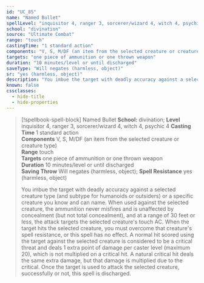 ```yaml
---
id: "UC_85"
name: "Named Bullet"
spellLevel: "inquisitor 4, ranger 3, sorcerer/wizard 4, witch 4, psychic 4"
school: "divination"
source: "Ultimate Combat"
range: "touch"
castingTime: "1 standard action"
components: "V, S, M/DF (an item from the selected creature or creature type)"
targets: "one piece of ammunition or one thrown weapon"
duration: "10 minutes/level or until discharged"
saveType: "Will negates (harmless, object)"
sr: "yes (harmless, object)"
description: "You imbue the target with deadly accuracy against a selected creature type (and subtype for humanoids or outsiders) or a specific creature you know and can name. When used against the selected creature, the ammunition never misfires and is unaffected by concealment (but not total concealment), and at a range of 30 feet or less, the attack targets the selected creature's touch AC. When the target hits the selected creature, you must overcome that creature's spell resistance, or this spell has no effect. A normal hit scored using the target against the selected creature is considered to be a critical threat and deals 1 extra point of damage per caster level (maximum 20), which is not multiplied on a critical hit. A natural critical hit deals the same extra damage, but that damage is multiplied due to the critical.  Once the target is used to attack the selected creature, successfully or not, this spell is discharged."
known: false
cssclasses:
  - hide-title
  - hide-properties
---
```


> [!spellbook-spell-block] Named Bullet
> **School:** divination; **Level** inquisitor 4, ranger 3, sorcerer/wizard 4, witch 4, psychic 4
> **Casting Time** 1 standard action  
> **Components** V, S, M/DF (an item from the selected creature or creature type)  
> **Range** touch  
> **Targets** one piece of ammunition or one thrown weapon  
> **Duration** 10 minutes/level or until discharged  
> **Saving Throw** Will negates (harmless, object); **Spell Resistance** yes (harmless, object)
> 
> You imbue the target with deadly accuracy against a selected creature type (and subtype for humanoids or outsiders) or a specific creature you know and can name. When used against the selected creature, the ammunition never misfires and is unaffected by concealment (but not total concealment), and at a range of 30 feet or less, the attack targets the selected creature's touch AC. When the target hits the selected creature, you must overcome that creature's spell resistance, or this spell has no effect. A normal hit scored using the target against the selected creature is considered to be a critical threat and deals 1 extra point of damage per caster level (maximum 20), which is not multiplied on a critical hit. A natural critical hit deals the same extra damage, but that damage is multiplied due to the critical.  Once the target is used to attack the selected creature, successfully or not, this spell is discharged.